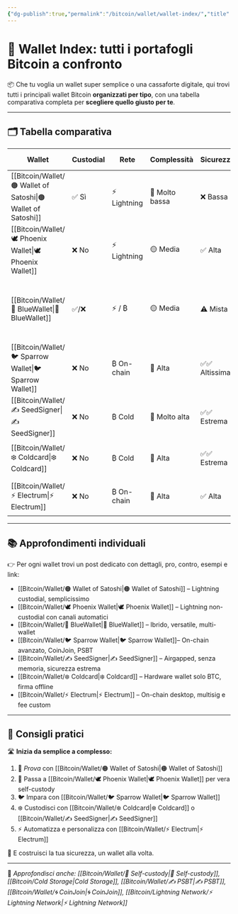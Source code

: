 ```yaml
---
{"dg-publish":true,"permalink":"/bitcoin/wallet/wallet-index/","title":"🧭 Wallet Index: tutti i portafogli Bitcoin a confronto","tags":["Bitcoin","Wallet","SelfCustody","Lightning","Sicurezza","Confronto"]}
---
```



# 🧭 Wallet Index: tutti i portafogli Bitcoin a confronto

📦 Che tu voglia un wallet super semplice o una cassaforte digitale, qui trovi tutti i principali wallet Bitcoin **organizzati per tipo**, con una tabella comparativa completa per **scegliere quello giusto per te**.

---

## 🗂️ Tabella comparativa

| Wallet                | Custodial | Rete        | Complessità    | Sicurezza    | Grafica UI         | Funzionalità principali                                    | Link |
| --------------------- | --------- | ----------- | -------------- | ------------ | ------------------ | ---------------------------------------------------------- | ---- |
| [[Bitcoin/Wallet/🟠 Wallet of Satoshi\|🟠 Wallet of Satoshi]] | ✅ Sì      | ⚡ Lightning | 🔰 Molto bassa | ❌ Bassa      | 🎨 Molto semplice  | Pagamenti istantanei custodial                             | 🟠   |
| [[Bitcoin/Wallet/🕊 Phoenix Wallet\|🕊 Phoenix Wallet]]    | ❌ No      | ⚡ Lightning | 🟡 Media       | ✅ Alta       | 🎨 Pulita          | Canali automatici, non-custodial                           | 🔥   |
| [[Bitcoin/Wallet/🔵 BlueWallet\|🔵 BlueWallet]]        | ✅/❌       | ⚡ / ₿       | 🟡 Media       | ⚠️ Mista     | 🎨 Moderna         | LN custodial, on-chain non-custodial, multisig, watch-only | 🔵   |
| [[Bitcoin/Wallet/🐦 Sparrow Wallet\|🐦 Sparrow Wallet]]           | ❌ No      | ₿ On-chain  | 🔴 Alta        | ✅✅ Altissima | 🖥️ Tecnica        | CoinJoin, PSBT, multisig, hardware wallet                  | 🐦   |
| [[Bitcoin/Wallet/✍️ SeedSigner\|✍️ SeedSigner]]        | ❌ No      | ₿ Cold      | 🔴 Molto alta  | ✅✅ Estrema   | 📷 Nessuna         | Firma airgapped, QR, seed temporanea                       | 🟧   |
| [[Bitcoin/Wallet/❄️ Coldcard\|❄️ Coldcard]]          | ❌ No      | ₿ Cold      | 🔴 Alta        | ✅✅ Estrema   | 🖲️ Display fisico | Firma offline via PSBT, secure element                     | ❄️   |
| [[Bitcoin/Wallet/⚡ Electrum\|⚡ Electrum]]          | ❌ No      | ₿ On-chain  | 🔴 Alta        | ✅ Alta       | 🧮 Essenziale      | PSBT, multisig, fee custom, scripting                      | ⚡    |

---

## 📚 Approfondimenti individuali

👉 Per ogni wallet trovi un post dedicato con dettagli, pro, contro, esempi e link:

-  [[Bitcoin/Wallet/🟠 Wallet of Satoshi\|🟠 Wallet of Satoshi]] – Lightning custodial, semplicissimo  
-  [[Bitcoin/Wallet/🕊 Phoenix Wallet\|🕊 Phoenix Wallet]] – Lightning non-custodial con canali automatici  
-  [[Bitcoin/Wallet/🔵 BlueWallet\|🔵 BlueWallet]] – Ibrido, versatile, multi-wallet  
-  [[Bitcoin/Wallet/🐦 Sparrow Wallet\|🐦 Sparrow Wallet]]– On-chain avanzato, CoinJoin, PSBT  
-  [[Bitcoin/Wallet/✍️ SeedSigner\|✍️ SeedSigner]] – Airgapped, senza memoria, sicurezza estrema  
-  [[Bitcoin/Wallet/❄️ Coldcard\|❄️ Coldcard]] – Hardware wallet solo BTC, firma offline  
-  [[Bitcoin/Wallet/⚡ Electrum\|⚡ Electrum]] – On-chain desktop, multisig e fee custom  

---

## 📌 Consigli pratici

🛣️ **Inizia da semplice a complesso:**

1. 🔰 *Prova* con [[Bitcoin/Wallet/🟠 Wallet of Satoshi\|🟠 Wallet of Satoshi]]  
2. 🧭 Passa a [[Bitcoin/Wallet/🕊 Phoenix Wallet\|🕊 Phoenix Wallet]] per vera self-custody  
3. 🐦 Impara con [[Bitcoin/Wallet/🐦 Sparrow Wallet\|🐦 Sparrow Wallet]]
4. ❄️ Custodisci con [[Bitcoin/Wallet/❄️ Coldcard\|❄️ Coldcard]] o [[Bitcoin/Wallet/✍️ SeedSigner\|✍️ SeedSigner]]  
5. ⚡ Automatizza e personalizza con [[Bitcoin/Wallet/⚡ Electrum\|⚡ Electrum]]

🧱 E costruisci la tua sicurezza, un wallet alla volta.

---

🔗 _Approfondisci anche: [[Bitcoin/Wallet/🔐 Self-custody\|🔐 Self-custody]], [[Bitcoin/Cold Storage\|Cold Storage]], [[Bitcoin/Wallet/✍️ PSBT\|✍️ PSBT]], [[Bitcoin/Wallet/🌀 CoinJoin\|🌀 CoinJoin]], [[Bitcoin/Lightning Network/⚡ Lightning Network\|⚡ Lightning Network]]_